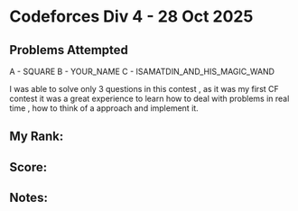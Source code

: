 # Codeforces Div 4 - 28 Oct 2025

## Problems Attempted
A - SQUARE
B - YOUR_NAME
C - ISAMATDIN_AND_HIS_MAGIC_WAND

I was able to solve only 3 questions in this contest , as it was my first CF contest it was a great experience to learn how to deal with problems in real time , how to think of a approach and implement it.

## My Rank: 
## Score: 
## Notes:
